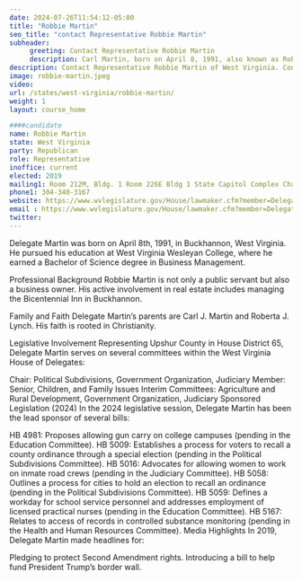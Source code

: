```yaml
---
date: 2024-07-26T11:54:12-05:00
title: "Robbie Martin"
seo_title: "contact Representative Robbie Martin"
subheader:
     greeting: Contact Representative Robbie Martin
     description: Carl Martin, born on April 8, 1991, also known as Robbie, is an American politician affiliated with the Republican Party. He serves as a member of the West Virginia House of Delegates, representing District 65. He assumed office on December 1, 2022.
description: Contact Representative Robbie Martin of West Virginia. Contact information for Robbie Martin includes email address, phone number, and mailing address.
image: robbie-martin.jpeg
video:
url: /states/west-virginia/robbie-martin/
weight: 1
layout: course_home

####candidate
name: Robbie Martin
state: West Virginia
party: Republican
role: Representative
inoffice: current
elected: 2019
mailing1: Room 212M, Bldg. 1 Room 226E Bldg 1 State Capitol Complex Charleston, WV 25305
phone1: 304-340-3167
website: https://www.wvlegislature.gov/House/lawmaker.cfm?member=Delegate%20Martin/
email : https://www.wvlegislature.gov/House/lawmaker.cfm?member=Delegate%20Martin/
twitter:
---
```

Delegate Martin was born on April 8th, 1991, in Buckhannon, West Virginia. He pursued his education at West Virginia Wesleyan College, where he earned a Bachelor of Science degree in Business Management.

Professional Background Robbie Martin is not only a public servant but also a business owner. His active involvement in real estate includes managing the Bicentennial Inn in Buckhannon.

Family and Faith Delegate Martin’s parents are Carl J. Martin and Roberta J. Lynch. His faith is rooted in Christianity.

Legislative Involvement Representing Upshur County in House District 65, Delegate Martin serves on several committees within the West Virginia House of Delegates:

Chair: Political Subdivisions, Government Organization, Judiciary
Member: Senior, Children, and Family Issues
Interim Committees: Agriculture and Rural Development, Government Organization, Judiciary
Sponsored Legislation (2024) In the 2024 legislative session, Delegate Martin has been the lead sponsor of several bills:

HB 4981: Proposes allowing gun carry on college campuses (pending in the Education Committee).
HB 5009: Establishes a process for voters to recall a county ordinance through a special election (pending in the Political Subdivisions Committee).
HB 5016: Advocates for allowing women to work on inmate road crews (pending in the Judiciary Committee).
HB 5058: Outlines a process for cities to hold an election to recall an ordinance (pending in the Political Subdivisions Committee).
HB 5059: Defines a workday for school service personnel and addresses employment of licensed practical nurses (pending in the Education Committee).
HB 5167: Relates to access of records in controlled substance monitoring (pending in the Health and Human Resources Committee).
Media Highlights In 2019, Delegate Martin made headlines for:

Pledging to protect Second Amendment rights.
Introducing a bill to help fund President Trump’s border wall.
